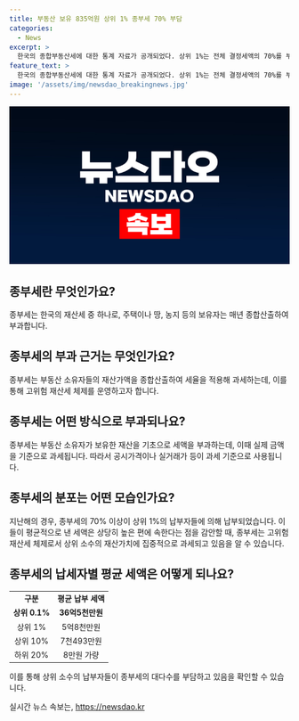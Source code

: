 ```yaml
---
title: 부동산 보유 835억원 상위 1% 종부세 70% 부담
categories:
  - News
excerpt: >
  한국의 종합부동산세에 대한 통계 자료가 공개되었다. 상위 1%는 전체 결정세액의 70%를 부담하며, 평균적으로 5억8천만원의 세금을 낸 반면, 상위 0.1%는 36억5천만원을 평균적으로 세금으로 낸 것으로 나타났다. 반면 하위 20%는 전체 결정세액의 0.2%에 해당하는 총 75억원을 낸 것으로 나와 사람들의 이목을 끌고 있다.
feature_text: >
  한국의 종합부동산세에 대한 통계 자료가 공개되었다. 상위 1%는 전체 결정세액의 70%를 부담하며, 평균적으로 5억8천만원의 세금을 낸 반면, 상위 0.1%는 36억5천만원을 평균적으로 세금으로 낸 것으로 나타났다. 반면 하위 20%는 전체 결정세액의 0.2%에 해당하는 총 75억원을 낸 것으로 나와 사람들의 이목을 끌고 있다.
image: '/assets/img/newsdao_breakingnews.jpg'
---
```


<p><img src="/assets/img/newsdao_breakingnews.jpg" alt="cryptoinkorea 속보" /></p>

<h2 data-ke-size="size26">종부세란 무엇인가요?</h2>

<p data-ke-size="size16">종부세는 한국의 재산세 중 하나로, 주택이나 땅, 농지 등의 보유자는 매년 종합산출하여 부과합니다.</p>

<h2 data-ke-size="size26">종부세의 부과 근거는 무엇인가요?</h2>

<p data-ke-size="size16">종부세는 부동산 소유자들의 재산가액을 종합산출하여 세율을 적용해 과세하는데, 이를 통해 고위험 재산세 체제를 운영하고자 합니다.</p>

<h2 data-ke-size="size26">종부세는 어떤 방식으로 부과되나요?</h2>

<p data-ke-size="size16">종부세는 부동산 소유자가 보유한 재산을 기초으로 세액을 부과하는데, 이때 실제 금액을 기준으로 과세됩니다. 따라서 공시가격이나 실거래가 등이 과세 기준으로 사용됩니다.</p>

<h2 data-ke-size="size26">종부세의 분포는 어떤 모습인가요?</h2>

<p data-ke-size="size16">지난해의 경우, 종부세의 70% 이상이 상위 1%의 납부자들에 의해 납부되었습니다. 이들이 평균적으로 낸 세액은 상당히 높은 편에 속한다는 점을 감안할 때, 종부세는 고위험 재산세 체제로서 상위 소수의 재산가치에 집중적으로 과세되고 있음을 알 수 있습니다.</p>

<h2 data-ke-size="size26">종부세의 납세자별 평균 세액은 어떻게 되나요?</h2>

<table>
    <tbody>
        <tr>
            <td style="text-align: center; height: 17px;"><b>구분</b></td>
            <td style="text-align: center; height: 17px;"><b>평균 납부 세액</b></td>
        </tr>
        <tr>
            <td style="text-align: center; height: 17px;"><b>상위 0.1%</b></td>
            <td style="text-align: center; height: 17px;"><b>36억5천만원</b></td>
        </tr>
        <tr>
            <td style="text-align: center; height: 17px;">상위 1%</td>
            <td style="text-align: center; height: 17px;">5억8천만원</td>
        </tr>
        <tr>
            <td style="text-align: center; height: 17px;">상위 10%</td>
            <td style="text-align: center; height: 17px;">7천493만원</td>
        </tr>
        <tr>
            <td style="text-align: center; height: 17px;">하위 20%</td>
            <td style="text-align: center; height: 17px;">8만원 가량</td>
        </tr>
    </tbody>
</table>

<p data-ke-size="size16">이를 통해 상위 소수의 납부자들이 종부세의 대다수를 부담하고 있음을 확인할 수 있습니다.</p>
실시간 뉴스 속보는, <a href="https://newsdao.kr" rel="dofollow">https://newsdao.kr</a>


